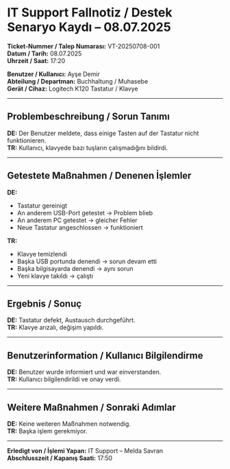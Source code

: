#  IT Support Fallnotiz / Destek Senaryo Kaydı – 08.07.2025

**Ticket-Nummer / Talep Numarası:** VT-20250708-001  
**Datum / Tarih:** 08.07.2025  
**Uhrzeit / Saat:** 17:20  

**Benutzer / Kullanıcı:** Ayşe Demir  
**Abteilung / Departman:** Buchhaltung / Muhasebe  
**Gerät / Cihaz:** Logitech K120 Tastatur / Klavye  

---

## Problembeschreibung / Sorun Tanımı

**DE:** Der Benutzer meldete, dass einige Tasten auf der Tastatur nicht funktionieren.  
**TR:** Kullanıcı, klavyede bazı tuşların çalışmadığını bildirdi.

---

## Getestete Maßnahmen / Denenen İşlemler

**DE:**  
- Tastatur gereinigt  
- An anderem USB-Port getestet → Problem blieb  
- An anderem PC getestet → gleicher Fehler  
- Neue Tastatur angeschlossen → funktioniert  

**TR:**  
- Klavye temizlendi  
- Başka USB portunda denendi → sorun devam etti  
- Başka bilgisayarda denendi → aynı sorun  
- Yeni klavye takıldı → çalıştı  

---

## Ergebnis / Sonuç

**DE:** Tastatur defekt, Austausch durchgeführt.  
**TR:** Klavye arızalı, değişim yapıldı.

---

## Benutzerinformation / Kullanıcı Bilgilendirme

**DE:** Benutzer wurde informiert und war einverstanden.  
**TR:** Kullanıcı bilgilendirildi ve onay verdi.

---

## Weitere Maßnahmen / Sonraki Adımlar

**DE:** Keine weiteren Maßnahmen notwendig.  
**TR:** Başka işlem gerekmiyor.

---

**Erledigt von / İşlemi Yapan:** IT Support – Melda Savran  
**Abschlusszeit / Kapanış Saati:** 17:50
